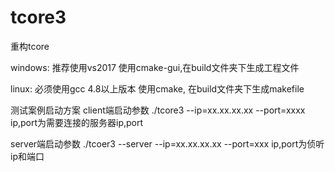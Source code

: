 # tcore3
重构tcore

windows:
推荐使用vs2017
使用cmake-gui,在build文件夹下生成工程文件

linux:
必须使用gcc 4.8以上版本
使用cmake, 在build文件夹下生成makefile

测试案例启动方案
client端启动参数
./tcore3 --ip=xx.xx.xx.xx --port=xxxx   ip,port为需要连接的服务器ip,port

server端启动参数
./tcoer3 --server --ip=xx.xx.xx.xx --port=xxx ip,port为侦听ip和端口
